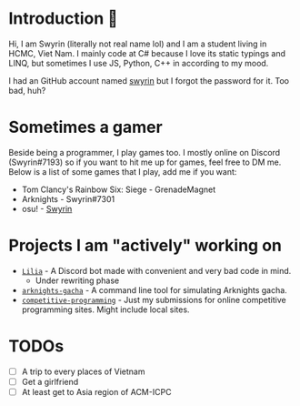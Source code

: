 # Introduction 👋
Hi, I am Swyrin (literally not real name lol) and I am a student living in HCMC, Viet Nam. I mainly code at C# because I love its static typings and LINQ, but sometimes I use JS, Python, C++ in according to my mood.

I had an GitHub account named [swyrin](https://github.com/swyrin) but I forgot the password for it. Too bad, huh?

# Sometimes a gamer
Beside being a programmer, I play games too. I mostly online on Discord (Swyrin#7193) so if you want to hit me up for games, feel free to DM me.
Below is a list of some games that I play, add me if you want:
- Tom Clancy's Rainbow Six: Siege - GrenadeMagnet
- Arknights - Swyrin#7301
- osu! - [Swyrin](https://osu.ppy.sh/users/13101472)

# Projects I am "actively" working on
- [`Lilia`](https://github.com/Swyreee/Lilia) - A Discord bot made with convenient and very bad code in mind.
  - Under rewriting phase
- [`arknights-gacha`](https://github.com/Swyreee/arknights-gacha) - A command line tool for simulating Arknights gacha.
- [`competitive-programming`](https://github.com/Swyreee/competitive-programming) - Just my submissions for online competitive programming sites. Might include local sites.

# TODOs
- [ ] A trip to every places of Vietnam
- [ ] Get a girlfriend
- [ ] At least get to Asia region of ACM-ICPC
